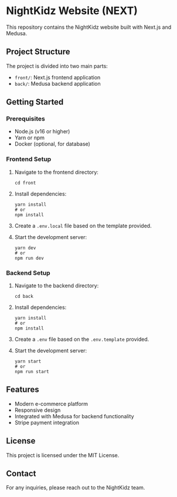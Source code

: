 # NightKidz Website (NEXT)

This repository contains the NightKidz website built with Next.js and Medusa.

## Project Structure

The project is divided into two main parts:

- `front/`: Next.js frontend application
- `back/`: Medusa backend application

## Getting Started

### Prerequisites

- Node.js (v16 or higher)
- Yarn or npm
- Docker (optional, for database)

### Frontend Setup

1. Navigate to the frontend directory:

   ```
   cd front
   ```

2. Install dependencies:

   ```
   yarn install
   # or
   npm install
   ```

3. Create a `.env.local` file based on the template provided.

4. Start the development server:
   ```
   yarn dev
   # or
   npm run dev
   ```

### Backend Setup

1. Navigate to the backend directory:

   ```
   cd back
   ```

2. Install dependencies:

   ```
   yarn install
   # or
   npm install
   ```

3. Create a `.env` file based on the `.env.template` provided.

4. Start the development server:
   ```
   yarn start
   # or
   npm run start
   ```

## Features

- Modern e-commerce platform
- Responsive design
- Integrated with Medusa for backend functionality
- Stripe payment integration

## License

This project is licensed under the MIT License.

## Contact

For any inquiries, please reach out to the NightKidz team.
